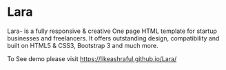 # Lara
Lara- is a fully responsive &amp; creative One page HTML template for startup businesses and freelancers. It offers outstanding design, compatibility and built on HTML5 &amp; CSS3, Bootstrap 3 and much more.

To See demo please visit  https://likeashraful.github.io/Lara/
